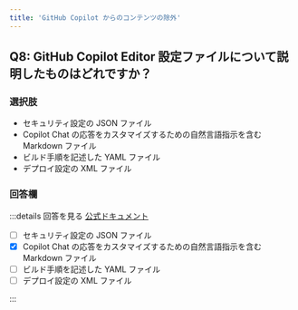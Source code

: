 ```yaml
---
title: 'GitHub Copilot からのコンテンツの除外'
---
```


## Q8: GitHub Copilot Editor 設定ファイルについて説明したものはどれですか？

### 選択肢

- セキュリティ設定の JSON ファイル
- Copilot Chat の応答をカスタマイズするための自然言語指示を含む Markdown ファイル
- ビルド手順を記述した YAML ファイル
- デプロイ設定の XML ファイル

### 回答欄

:::details 回答を見る
[公式ドキュメント](https://docs.github.com/ja/copilot/managing-copilot/configuring-and-auditing-content-exclusion/excluding-content-from-github-copilot)

- [ ] セキュリティ設定の JSON ファイル
- [x] Copilot Chat の応答をカスタマイズするための自然言語指示を含む Markdown ファイル
- [ ] ビルド手順を記述した YAML ファイル
- [ ] デプロイ設定の XML ファイル

:::
